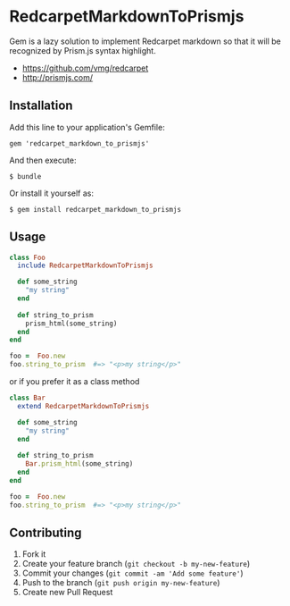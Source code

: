 # RedcarpetMarkdownToPrismjs

Gem is a lazy solution to implement Redcarpet markdown so that it will
be recognized by Prism.js syntax highlight.

* https://github.com/vmg/redcarpet
* http://prismjs.com/

## Installation

Add this line to your application's Gemfile:

    gem 'redcarpet_markdown_to_prismjs'

And then execute:

    $ bundle

Or install it yourself as:

    $ gem install redcarpet_markdown_to_prismjs

## Usage

```ruby
class Foo
  include RedcarpetMarkdownToPrismjs

  def some_string
    "my string"
  end
 
  def string_to_prism
    prism_html(some_string)
  end
end

foo =  Foo.new
foo.string_to_prism  #=> "<p>my string</p>"
```

or if you prefer it as a class method

```ruby
class Bar
  extend RedcarpetMarkdownToPrismjs

  def some_string
    "my string"
  end
 
  def string_to_prism
    Bar.prism_html(some_string)
  end
end

foo =  Foo.new
foo.string_to_prism  #=> "<p>my string</p>"
```

## Contributing

1. Fork it
2. Create your feature branch (`git checkout -b my-new-feature`)
3. Commit your changes (`git commit -am 'Add some feature'`)
4. Push to the branch (`git push origin my-new-feature`)
5. Create new Pull Request
